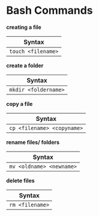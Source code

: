 # **Bash Commands**


**creating a file**

|    Syntax        |
|------------------|       
|`touch <filename>`|


**create a folder**

|      Syntax        |
|--------------------|
|`mkdir <foldername>`|


**copy a file**

|            Syntax        |
|--------------------------|
|`cp <filename> <copyname>`|


**rename files/ folders**

|          Syntax        |
|------------------------|
|`mv <oldname> <newname>`|


**delete files**

|    Syntax     |
|---------------|
|`rm <filename>`|





